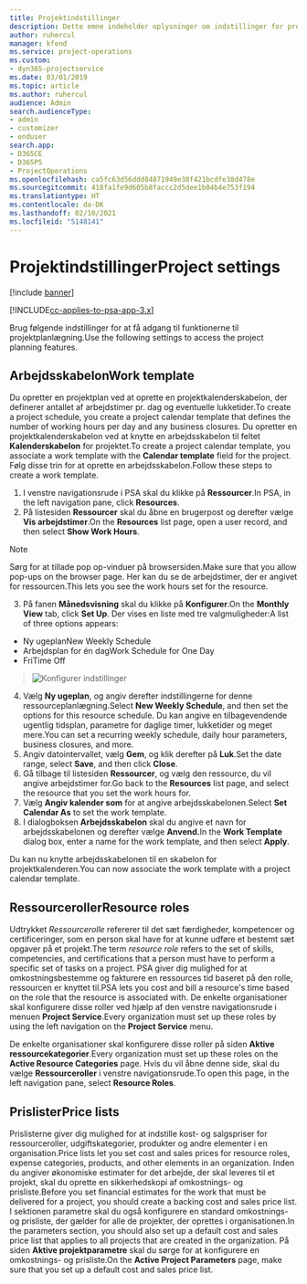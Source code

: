 ```yaml
---
title: Projektindstillinger
description: Dette emne indeholder oplysninger om indstillinger for projektstyring.
author: ruhercul
manager: kfend
ms.service: project-operations
ms.custom:
- dyn365-projectservice
ms.date: 03/01/2019
ms.topic: article
ms.author: ruhercul
audience: Admin
search.audienceType:
- admin
- customizer
- enduser
search.app:
- D365CE
- D365PS
- ProjectOperations
ms.openlocfilehash: ca5fc63d56ddd84871949e38f421bcdfe38d478e
ms.sourcegitcommit: 418fa1fe9d605b8faccc2d5dee1b04b4e753f194
ms.translationtype: HT
ms.contentlocale: da-DK
ms.lasthandoff: 02/10/2021
ms.locfileid: "5148141"
---
```

# <a name="project-settings"></a><span data-ttu-id="f9d22-103">Projektindstillinger</span><span class="sxs-lookup"><span data-stu-id="f9d22-103">Project settings</span></span>

[!include [banner](../includes/psa-now-project-operations.md)]

[!INCLUDE[cc-applies-to-psa-app-3.x](../includes/cc-applies-to-psa-app-3x.md)]

<span data-ttu-id="f9d22-104">Brug følgende indstillinger for at få adgang til funktionerne til projektplanlægning.</span><span class="sxs-lookup"><span data-stu-id="f9d22-104">Use the following settings to access the project planning features.</span></span>

## <a name="work-template"></a><span data-ttu-id="f9d22-105">Arbejdsskabelon</span><span class="sxs-lookup"><span data-stu-id="f9d22-105">Work template</span></span>

<span data-ttu-id="f9d22-106">Du opretter en projektplan ved at oprette en projektkalenderskabelon, der definerer antallet af arbejdstimer pr. dag og eventuelle lukketider.</span><span class="sxs-lookup"><span data-stu-id="f9d22-106">To create a project schedule, you create a project calendar template that defines the number of working hours per day and any business closures.</span></span> <span data-ttu-id="f9d22-107">Du opretter en projektkalenderskabelon ved at knytte en arbejdsskabelon til feltet **Kalenderskabelon** for projektet.</span><span class="sxs-lookup"><span data-stu-id="f9d22-107">To create a project calendar template, you associate a work template with the **Calendar template** field for the project.</span></span> <span data-ttu-id="f9d22-108">Følg disse trin for at oprette en arbejdsskabelon.</span><span class="sxs-lookup"><span data-stu-id="f9d22-108">Follow these steps to create a work template.</span></span>

1. <span data-ttu-id="f9d22-109">I venstre navigationsrude i PSA skal du klikke på **Ressourcer**.</span><span class="sxs-lookup"><span data-stu-id="f9d22-109">In PSA, in the left navigation pane, click **Resources**.</span></span> 
2. <span data-ttu-id="f9d22-110">På listesiden **Ressourcer** skal du åbne en brugerpost og derefter vælge **Vis arbejdstimer**.</span><span class="sxs-lookup"><span data-stu-id="f9d22-110">On the **Resources** list page, open a user record, and then select **Show Work Hours**.</span></span>

  > [!NOTE]
  > <span data-ttu-id="f9d22-111">Sørg for at tillade pop op-vinduer på browsersiden.</span><span class="sxs-lookup"><span data-stu-id="f9d22-111">Make sure that you allow pop-ups on the browser page.</span></span> <span data-ttu-id="f9d22-112">Her kan du se de arbejdstimer, der er angivet for ressourcen.</span><span class="sxs-lookup"><span data-stu-id="f9d22-112">This lets you see the work hours set for the resource.</span></span>
  
3. <span data-ttu-id="f9d22-113">På fanen **Månedsvisning** skal du klikke på **Konfigurer**.</span><span class="sxs-lookup"><span data-stu-id="f9d22-113">On the **Monthly View** tab, click **Set Up**.</span></span> <span data-ttu-id="f9d22-114">Der vises en liste med tre valgmuligheder:</span><span class="sxs-lookup"><span data-stu-id="f9d22-114">A list of three options appears:</span></span> 

  - <span data-ttu-id="f9d22-115">Ny ugeplan</span><span class="sxs-lookup"><span data-stu-id="f9d22-115">New Weekly Schedule</span></span>
  - <span data-ttu-id="f9d22-116">Arbejdsplan for én dag</span><span class="sxs-lookup"><span data-stu-id="f9d22-116">Work Schedule for One Day</span></span>
  - <span data-ttu-id="f9d22-117">Fri</span><span class="sxs-lookup"><span data-stu-id="f9d22-117">Time Off</span></span>

> ![Konfigurer indstillinger](media/project-13.png)

4. <span data-ttu-id="f9d22-119">Vælg **Ny ugeplan**, og angiv derefter indstillingerne for denne ressourceplanlægning.</span><span class="sxs-lookup"><span data-stu-id="f9d22-119">Select **New Weekly Schedule**, and then set the options for this resource schedule.</span></span> <span data-ttu-id="f9d22-120">Du kan angive en tilbagevendende ugentlig tidsplan, parametre for daglige timer, lukketider og meget mere.</span><span class="sxs-lookup"><span data-stu-id="f9d22-120">You can set a recurring weekly schedule, daily hour parameters, business closures, and more.</span></span>
5. <span data-ttu-id="f9d22-121">Angiv datointervallet, vælg **Gem**, og klik derefter på **Luk**.</span><span class="sxs-lookup"><span data-stu-id="f9d22-121">Set the date range, select **Save**, and then click **Close**.</span></span> 
6. <span data-ttu-id="f9d22-122">Gå tilbage til listesiden **Ressourcer**, og vælg den ressource, du vil angive arbejdstimer for.</span><span class="sxs-lookup"><span data-stu-id="f9d22-122">Go back to the **Resources** list page, and select the resource that you set the work hours for.</span></span> 
7. <span data-ttu-id="f9d22-123">Vælg **Angiv kalender som** for at angive arbejdsskabelonen.</span><span class="sxs-lookup"><span data-stu-id="f9d22-123">Select **Set Calendar As** to set the work template.</span></span> 
8. <span data-ttu-id="f9d22-124">I dialogboksen **Arbejdsskabelon** skal du angive et navn for arbejdsskabelonen og derefter vælge **Anvend.**</span><span class="sxs-lookup"><span data-stu-id="f9d22-124">In the **Work Template** dialog box, enter a name for the work template, and then select **Apply**.</span></span> 

<span data-ttu-id="f9d22-125">Du kan nu knytte arbejdsskabelonen til en skabelon for projektkalenderen.</span><span class="sxs-lookup"><span data-stu-id="f9d22-125">You can now associate the work template with a project calendar template.</span></span>

## <a name="resource-roles"></a><span data-ttu-id="f9d22-126">Ressourceroller</span><span class="sxs-lookup"><span data-stu-id="f9d22-126">Resource roles</span></span>

<span data-ttu-id="f9d22-127">Udtrykket *Ressourcerolle* refererer til det sæt færdigheder, kompetencer og certificeringer, som en person skal have for at kunne udføre et bestemt sæt opgaver på et projekt.</span><span class="sxs-lookup"><span data-stu-id="f9d22-127">The term *resource role* refers to the set of skills, competencies, and certifications that a person must have to perform a specific set of tasks on a project.</span></span> <span data-ttu-id="f9d22-128">PSA giver dig mulighed for at omkostningsbestemme og fakturere en ressources tid baseret på den rolle, ressourcen er knyttet til.</span><span class="sxs-lookup"><span data-stu-id="f9d22-128">PSA lets you cost and bill a resource's time based on the role that the resource is associated with.</span></span> <span data-ttu-id="f9d22-129">De enkelte organisationer skal konfigurere disse roller ved hjælp af den venstre navigationsrude i menuen **Project Service**.</span><span class="sxs-lookup"><span data-stu-id="f9d22-129">Every organization must set up these roles by using the left navigation on the **Project Service** menu.</span></span>

<span data-ttu-id="f9d22-130">De enkelte organisationer skal konfigurere disse roller på siden **Aktive ressourcekategorier**.</span><span class="sxs-lookup"><span data-stu-id="f9d22-130">Every organization must set up these roles on the **Active Resource Categories** page.</span></span> <span data-ttu-id="f9d22-131">Hvis du vil åbne denne side, skal du vælge **Ressourceroller** i venstre navigationsrude.</span><span class="sxs-lookup"><span data-stu-id="f9d22-131">To open this page, in the left navigation pane, select **Resource Roles**.</span></span>

## <a name="price-lists"></a><span data-ttu-id="f9d22-132">Prislister</span><span class="sxs-lookup"><span data-stu-id="f9d22-132">Price lists</span></span>

<span data-ttu-id="f9d22-133">Prislisterne giver dig mulighed for at indstille kost- og salgspriser for ressourceroller, udgiftskategorier, produkter og andre elementer i en organisation.</span><span class="sxs-lookup"><span data-stu-id="f9d22-133">Price lists let you set cost and sales prices for resource roles, expense categories, products, and other elements in an organization.</span></span> <span data-ttu-id="f9d22-134">Inden du angiver økonomiske estimater for det arbejde, der skal leveres til et projekt, skal du oprette en sikkerhedskopi af omkostnings- og prisliste.</span><span class="sxs-lookup"><span data-stu-id="f9d22-134">Before you set financial estimates for the work that must be delivered for a project, you should create a backing cost and sales price list.</span></span> <span data-ttu-id="f9d22-135">I sektionen parametre skal du også konfigurere en standard omkostnings- og prisliste, der gælder for alle de projekter, der oprettes i organisationen.</span><span class="sxs-lookup"><span data-stu-id="f9d22-135">In the parameters section, you should also set up a default cost and sales price list that applies to all projects that are created in the organization.</span></span> <span data-ttu-id="f9d22-136">På siden **Aktive projektparametre** skal du sørge for at konfigurere en omkostnings- og prisliste.</span><span class="sxs-lookup"><span data-stu-id="f9d22-136">On the **Active Project Parameters** page, make sure that you set up a default cost and sales price list.</span></span>
